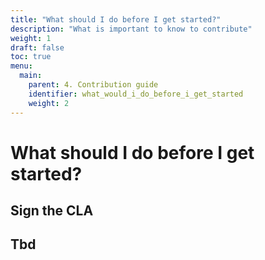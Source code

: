 ```yaml
---
title: "What should I do before I get started?"
description: "What is important to know to contribute"
weight: 1
draft: false
toc: true
menu:
  main:
    parent: 4. Contribution guide
    identifier: what_would_i_do_before_i_get_started
    weight: 2
---
```


# What should I do before I get started?

## Sign the CLA

## Tbd
